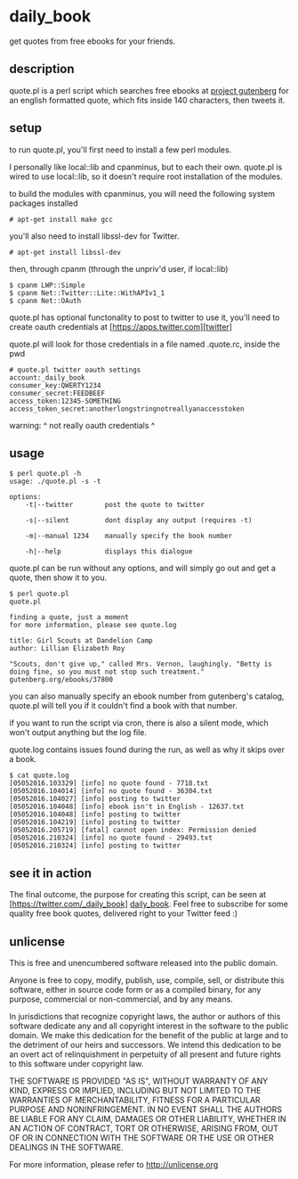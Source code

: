 # daily_book

get quotes from free ebooks for your friends.

## description

quote.pl is a perl script which searches free ebooks at [project gutenberg][gutenberg] for an english formatted quote, which fits inside 140 characters, then tweets it.

## setup

to run quote.pl, you'll first need to install a few perl modules.

I personally like local::lib and cpanminus, but to each their own.
quote.pl is wired to use local::lib, so it doesn't require root installation of the modules.

to build the modules with cpanminus, you will need the following system packages installed
```
# apt-get install make gcc
```
you'll also need to install libssl-dev for Twitter.
```
# apt-get install libssl-dev
```
then, through cpanm (through the unpriv'd user, if local::lib)
```
$ cpanm LWP::Simple
$ cpanm Net::Twitter::Lite::WithAPIv1_1
$ cpanm Net::OAuth
```

quote.pl has optional functonality to post to twitter
to use it, you'll need to create oauth credentials at [https://apps.twitter.com][twitter]

quote.pl will look for those credentials in a file named .quote.rc, inside the pwd

```
# quote.pl twitter oauth settings
account:_daily_book
consumer_key:QWERTY1234
consumer_secret:FEEDBEEF
access_token:12345-SOMETHING
access_token_secret:anotherlongstringnotreallyanaccesstoken
```
warning: ^ not really oauth credentials ^

## usage

```
$ perl quote.pl -h
usage: ./quote.pl -s -t

options:
	-t|--twitter		post the quote to twitter

	-s|--silent		    dont display any output (requires -t)

	-m|--manual 1234	manually specify the book number

	-h|--help		    displays this dialogue
```

quote.pl can be run without any options, and will simply go out and get a quote, then show it to you.

```
$ perl quote.pl
quote.pl

finding a quote, just a moment
for more information, please see quote.log

title: Girl Scouts at Dandelion Camp 
author: Lillian Elizabeth Roy 

"Scouts, don't give up," called Mrs. Vernon, laughingly. "Betty is doing fine, so you must not stop such treatment." gutenberg.org/ebooks/37800

```

you can also manually specify an ebook number from gutenberg's catalog, quote.pl will tell you if it couldn't find a book with that number.

if you want to run the script via cron, there is also a silent mode, which won't output anything but the log file.

quote.log contains issues found during the run, as well as why it skips over a book.

```
$ cat quote.log 
[05052016.103329] [info] no quote found - 7718.txt
[05052016.104014] [info] no quote found - 36304.txt
[05052016.104027] [info] posting to twitter
[05052016.104048] [info] ebook isn't in English - 12637.txt
[05052016.104048] [info] posting to twitter
[05052016.104219] [info] posting to twitter
[05052016.205719] [fatal] cannot open index: Permission denied
[05052016.210324] [info] no quote found - 29493.txt
[05052016.210324] [info] posting to twitter
```

## see it in action

The final outcome, the purpose for creating this script, can be seen at [https://twitter.com/_daily_book] [daily_book].  Feel free to subscribe for some quality free book quotes, delivered right to your Twitter feed :)

## unlicense

This is free and unencumbered software released into the public domain.

Anyone is free to copy, modify, publish, use, compile, sell, or
distribute this software, either in source code form or as a compiled
binary, for any purpose, commercial or non-commercial, and by any
means.

In jurisdictions that recognize copyright laws, the author or authors
of this software dedicate any and all copyright interest in the
software to the public domain. We make this dedication for the benefit
of the public at large and to the detriment of our heirs and
successors. We intend this dedication to be an overt act of
relinquishment in perpetuity of all present and future rights to this
software under copyright law.

THE SOFTWARE IS PROVIDED "AS IS", WITHOUT WARRANTY OF ANY KIND,
EXPRESS OR IMPLIED, INCLUDING BUT NOT LIMITED TO THE WARRANTIES OF
MERCHANTABILITY, FITNESS FOR A PARTICULAR PURPOSE AND NONINFRINGEMENT.
IN NO EVENT SHALL THE AUTHORS BE LIABLE FOR ANY CLAIM, DAMAGES OR
OTHER LIABILITY, WHETHER IN AN ACTION OF CONTRACT, TORT OR OTHERWISE,
ARISING FROM, OUT OF OR IN CONNECTION WITH THE SOFTWARE OR THE USE OR
OTHER DEALINGS IN THE SOFTWARE.

For more information, please refer to <http://unlicense.org>

[gutenberg]: http://www.gutenberg.org/wiki/Main_Page
[twitter]: https://apps.twitter.com
[daily_book]: https://twitter.com/_daily_book
